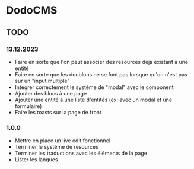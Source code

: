 # DodoCMS

## TODO

### 13.12.2023
- Faire en sorte que l'on peut associer des resources déjà existant à une entité
- Faire en sorte que les doublons ne se font pas lorsque qu'on n'est pas sur un "input multiple"
- Intégrer correctement le système de "modal" avec le component
- Ajouter des blocs à une page
- Ajouter une entité à une liste d'entités (ex: avec un modal et une formulaire)
- Faire les toasts sur la page de front

### 1.0.0
- Mettre en place un live edit fonctionnel 
- Terminer le système de resources
- Terminer les traductions avec les éléments de la page
- Lister les langues